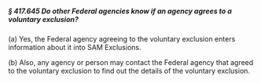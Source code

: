 ##### § 417.645 Do other Federal agencies know if an agency agrees to a voluntary exclusion? #####

(a) Yes, the Federal agency agreeing to the voluntary exclusion enters information about it into SAM Exclusions.

(b) Also, any agency or person may contact the Federal agency that agreed to the voluntary exclusion to find out the details of the voluntary exclusion.